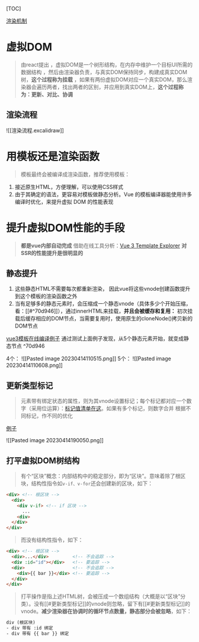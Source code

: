 [TOC]

[渲染机制](https://cn.vuejs.org/guide/extras/rendering-mechanism.html)

# 虚拟DOM

>  由react提出
>  ，虚拟DOM是一个树形结构，在内存中维护一个目标UI所需的数据结构
> ，然后由渲染器负责，与真实DOM保持同步，构建成真实DOM树，**这个过程称为挂载**
> ，如果有两份虚拟DOM对应一个真实DOM，那么渲染器会遍历两者，找出两者的区别，并应用到真实DOM上，**这个过程称为：更新、对比、协调**

## 渲染流程
 ![[渲染流程.excalidraw]]


# 用模板还是渲染函数

> 模板最终会被编译成渲染函数，推荐使用模板：
1. 接近原生HTML，方便理解，可以使用CSS样式
2. 由于其确定的语法，更容易对模板做静态分析。Vue 的模板编译器能使用许多编译时优化，来提升虚拟 DOM 的性能表现 

# 提升虚拟DOM性能的手段
> **都是vue内部自动完成**
> 借助在线工具分析：[Vue 3 Template Explorer](https://template-explorer.vuejs.org/)
> **对SSR的性能提升是很明显的**

## 静态提升

1. 这些静态HTML不需要每次都重新渲染， 因此vue将这些vnode创建函数提升到这个模板的渲染函数之外
2. 当有足够多的静态元素时，会压缩成一个静态vnode（具体多少个开始压缩，看：[[#^70d946]]），通过innerHTML来挂载，**并且会被缓存和复用：** 初次挂载后缓存相应的DOM节点，当需要复用时，使用原生的cloneNode()拷贝新的DOM节点

[vue3模板在线编译例子](https://template-explorer.vuejs.org/#eyJzcmMiOiI8ZGl2PlxuICA8ZGl2IGNsYXNzPVwiZm9vXCI+Zm9vPC9kaXY+XG4gIDxkaXYgY2xhc3M9XCJmb29cIj5mb288L2Rpdj5cbiAgPGRpdiBjbGFzcz1cImZvb1wiPmZvbzwvZGl2PlxuICA8ZGl2IGNsYXNzPVwiZm9vXCI+Zm9vPC9kaXY+XG4gIDxkaXYgY2xhc3M9XCJmb29cIj5mb288L2Rpdj5cbiAgPGRpdj57eyBkeW5hbWljIH19PC9kaXY+XG48L2Rpdj4iLCJzc3IiOmZhbHNlLCJvcHRpb25zIjp7ImhvaXN0U3RhdGljIjp0cnVlfX0=)
通过测试上面例子发现，从5个静态元素开始，就变成静态节点 ^70d946

4个：
![[Pasted image 20230414110515.png]]
5个：
![[Pasted image 20230414110608.png]] 

## 更新类型标记
> 元素带有绑定状态的属性，则为其vnode设置标记；每个标记都对应一个数字（采用位运算）：[标记值清单在这](https://github.com/vuejs/core/blob/main/packages/shared/src/patchFlags.ts)。如果有多个标记，则数字合并
> 根据不同标记，作不同的优化

[例子](https://template-explorer.vuejs.org/#eyJzcmMiOiI8ZGl2IDpjbGFzcz1cInsgYWN0aXZlIH1cIj48L2Rpdj5cblxuPGlucHV0IDppZD1cImlkXCIgOnZhbHVlPVwidmFsdWVcIj5cblxuPGRpdj57eyBkeW5hbWljIH19PC9kaXY+Iiwib3B0aW9ucyI6e319)

![[Pasted image 20230414190050.png]]

## 打平虚拟DOM树结构
> 有个“区块”概念：内部结构中的稳定部分，即为“区块”。意味着除了根区块，结构性指令如`v-if、v-for`还会创建新的区块，如下：
```html
<div> <!-- 根区块 -->
  <div>
    <div v-if> <!-- if 区块 -->
      ...
    <div>
  </div>
</div>
```
> 而没有结构性指令，如下：
```html
<div> <!-- 根区块 -->
  <div>...</div>         <!-- 不会追踪 -->
  <div :id="id"></div>   <!-- 要追踪 -->
  <div>                  <!-- 不会追踪 -->
    <div>{{ bar }}</div> <!-- 要追踪 -->
  </div>
</div>
```
> 打平操作是指上述HTML树，会被压成一个数组结构（大概是以“区块”分类）。没有[[#更新类型标记]]的vnode则忽略，留下有[[#更新类型标记]]的vnode。**减少渲染器在协调时的循环节点数量，静态部分会被忽略**，如下：
```html
div (根区块)
- div 带有 :id 绑定
- div 带有 {{ bar }} 绑定

```